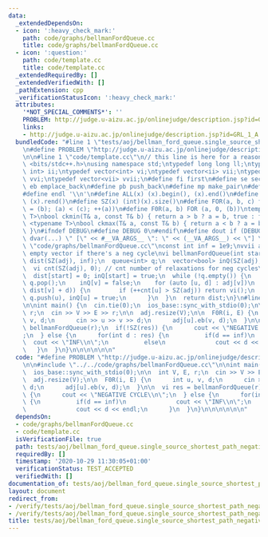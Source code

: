 ```yaml
---
data:
  _extendedDependsOn:
  - icon: ':heavy_check_mark:'
    path: code/graphs/bellmanFordQueue.cc
    title: code/graphs/bellmanFordQueue.cc
  - icon: ':question:'
    path: code/template.cc
    title: code/template.cc
  _extendedRequiredBy: []
  _extendedVerifiedWith: []
  _pathExtension: cpp
  _verificationStatusIcon: ':heavy_check_mark:'
  attributes:
    '*NOT_SPECIAL_COMMENTS*': ''
    PROBLEM: http://judge.u-aizu.ac.jp/onlinejudge/description.jsp?id=GRL_1_A
    links:
    - http://judge.u-aizu.ac.jp/onlinejudge/description.jsp?id=GRL_1_A
  bundledCode: "#line 1 \"tests/aoj/bellman_ford_queue.single_source_shortest_path_negative_edges.test.cpp\"\
    \n#define PROBLEM \"http://judge.u-aizu.ac.jp/onlinejudge/description.jsp?id=GRL_1_A\"\
    \n\n#line 1 \"code/template.cc\"\n// this line is here for a reason\n#include\
    \ <bits/stdc++.h>\nusing namespace std;\ntypedef long long ll;\ntypedef pair<int,\
    \ int> ii;\ntypedef vector<int> vi;\ntypedef vector<ii> vii;\ntypedef vector<vi>\
    \ vvi;\ntypedef vector<vii> vvii;\n#define fi first\n#define se second\n#define\
    \ eb emplace_back\n#define pb push_back\n#define mp make_pair\n#define mt make_tuple\n\
    #define endl '\\n'\n#define ALL(x) (x).begin(), (x).end()\n#define RALL(x) (x).rbegin(),\
    \ (x).rend()\n#define SZ(x) (int)(x).size()\n#define FOR(a, b, c) for (auto a\
    \ = (b); (a) < (c); ++(a))\n#define F0R(a, b) FOR (a, 0, (b))\ntemplate <typename\
    \ T>\nbool ckmin(T& a, const T& b) { return a > b ? a = b, true : false; }\ntemplate\
    \ <typename T>\nbool ckmax(T& a, const T& b) { return a < b ? a = b, true : false;\
    \ }\n#ifndef DEBUG\n#define DEBUG 0\n#endif\n#define dout if (DEBUG) cerr\n#define\
    \ dvar(...) \" [\" << #__VA_ARGS__ \": \" << (__VA_ARGS__) << \"] \"\n#line 2\
    \ \"code/graphs/bellmanFordQueue.cc\"\nconst int inf = 1e9;\nvvii adj;\n// returns\
    \ empty vector if there's a neg cycle\nvi bellmanFordQueue(int start) {\n  vi\
    \ dist(SZ(adj), inf);\n  queue<int> q;\n  vector<bool> inQ(SZ(adj), false);\n\
    \  vi cnt(SZ(adj), 0); // cnt number of relaxations for neg cycles\n  q.push(start);\n\
    \  dist[start] = 0; inQ[start] = true;\n  while (!q.empty()) {\n    int v = q.front();\
    \ q.pop();\n    inQ[v] = false;\n    for (auto [u, d] : adj[v])\n      if (ckmin(dist[u],\
    \ dist[v] + d)) {\n        if (++cnt[u] > SZ(adj)) return vi();\n        if (!inQ[u])\
    \ q.push(u), inQ[u] = true;\n      }\n  }\n  return dist;\n}\n#line 4 \"tests/aoj/bellman_ford_queue.single_source_shortest_path_negative_edges.test.cpp\"\
    \n\nint main() {\n  cin.tie(0);\n  ios_base::sync_with_stdio(0);\n\n  int V, E,\
    \ r;\n  cin >> V >> E >> r;\n\n  adj.resize(V);\n\n  F0R(i, E) {\n      int u,\
    \ v, d;\n      cin >> u >> v >> d;\n      adj[u].eb(v, d);\n  }\n\n  vi res =\
    \ bellmanFordQueue(r);\n  if(!SZ(res)) {\n      cout << \"NEGATIVE CYCLE\\n\"\
    ;\n  } else {\n      for(int d : res) {\n          if(d == inf)\n            \
    \  cout << \"INF\\n\";\n          else\n              cout << d << endl;\n   \
    \   }\n  }\n}\n\n\n\n\n\n"
  code: "#define PROBLEM \"http://judge.u-aizu.ac.jp/onlinejudge/description.jsp?id=GRL_1_A\"\
    \n\n#include \"../../code/graphs/bellmanFordQueue.cc\"\n\nint main() {\n  cin.tie(0);\n\
    \  ios_base::sync_with_stdio(0);\n\n  int V, E, r;\n  cin >> V >> E >> r;\n\n\
    \  adj.resize(V);\n\n  F0R(i, E) {\n      int u, v, d;\n      cin >> u >> v >>\
    \ d;\n      adj[u].eb(v, d);\n  }\n\n  vi res = bellmanFordQueue(r);\n  if(!SZ(res))\
    \ {\n      cout << \"NEGATIVE CYCLE\\n\";\n  } else {\n      for(int d : res)\
    \ {\n          if(d == inf)\n              cout << \"INF\\n\";\n          else\n\
    \              cout << d << endl;\n      }\n  }\n}\n\n\n\n\n\n"
  dependsOn:
  - code/graphs/bellmanFordQueue.cc
  - code/template.cc
  isVerificationFile: true
  path: tests/aoj/bellman_ford_queue.single_source_shortest_path_negative_edges.test.cpp
  requiredBy: []
  timestamp: '2020-10-29 11:30:05+01:00'
  verificationStatus: TEST_ACCEPTED
  verifiedWith: []
documentation_of: tests/aoj/bellman_ford_queue.single_source_shortest_path_negative_edges.test.cpp
layout: document
redirect_from:
- /verify/tests/aoj/bellman_ford_queue.single_source_shortest_path_negative_edges.test.cpp
- /verify/tests/aoj/bellman_ford_queue.single_source_shortest_path_negative_edges.test.cpp.html
title: tests/aoj/bellman_ford_queue.single_source_shortest_path_negative_edges.test.cpp
---
```


